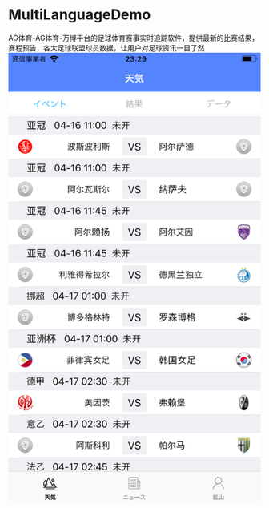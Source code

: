 # MultiLanguageDemo
AG体育-AG体育-万博平台的足球体育赛事实时追踪软件，提供最新的比赛结果，赛程预告，各大足球联盟球员数据，让用户对足球资讯一目了然
![01](https://github.com/ZSZ1994/MultiLanguageDemo/blob/master/Simulator%20Screen%20Shot%20-%20iPhone%206s%20Plus%20-%202018-04-16%20at%2023.29.30.png?raw=true)
